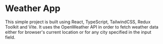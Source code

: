 # Weather App

This simple project is built using React, TypeScript, TailwindCSS, Redux Toolkit and Vite. It uses the OpenWeather API in order to fetch weather data either for browser's current location or for any city specified in the input field.
